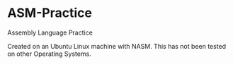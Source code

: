 # ASM-Practice
Assembly Language Practice

Created on an Ubuntu Linux machine with NASM.
This has not been tested on other Operating Systems.
